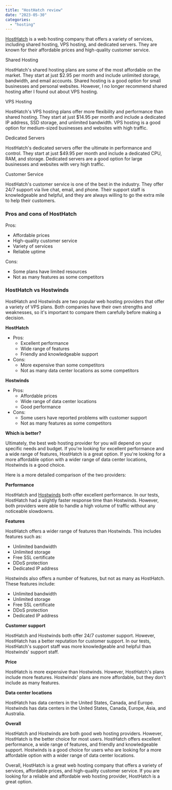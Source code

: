 ```yaml
---
title: "HostHatch review"
date: "2023-05-30"
categories: 
  - "hosting"
---
```


[HostHatch](https://hosthatch.com/products) is a web hosting company that offers a variety of services, including shared hosting, VPS hosting, and dedicated servers. They are known for their affordable prices and high-quality customer service.

Shared Hosting

HostHatch's shared hosting plans are some of the most affordable on the market. They start at just $2.95 per month and include unlimited storage, bandwidth, and email accounts. Shared hosting is a good option for small businesses and personal websites. However, I no longer recommend shared hosting after I found out about VPS hosting.

VPS Hosting

HostHatch's VPS hosting plans offer more flexibility and performance than shared hosting. They start at just $14.95 per month and include a dedicated IP address, SSD storage, and unlimited bandwidth. VPS hosting is a good option for medium-sized businesses and websites with high traffic.

Dedicated Servers

HostHatch's dedicated servers offer the ultimate in performance and control. They start at just $49.95 per month and include a dedicated CPU, RAM, and storage. Dedicated servers are a good option for large businesses and websites with very high traffic.

Customer Service

HostHatch's customer service is one of the best in the industry. They offer 24/7 support via live chat, email, and phone. Their support staff is knowledgeable and helpful, and they are always willing to go the extra mile to help their customers.

### Pros and cons of HostHatch

Pros:

- Affordable prices
- High-quality customer service
- Variety of services
- Reliable uptime

Cons:

- Some plans have limited resources
- Not as many features as some competitors

### HostHatch vs Hostwinds

HostHatch and Hostwinds are two popular web hosting providers that offer a variety of VPS plans. Both companies have their own strengths and weaknesses, so it's important to compare them carefully before making a decision.

**HostHatch**

- Pros:
    - Excellent performance
    - Wide range of features
    - Friendly and knowledgeable support
- Cons:
    - More expensive than some competitors
    - Not as many data center locations as some competitors

**Hostwinds**

- Pros:
    - Affordable prices
    - Wide range of data center locations
    - Good performance
- Cons:
    - Some users have reported problems with customer support
    - Not as many features as some competitors

**Which is better?**

Ultimately, the best web hosting provider for you will depend on your specific needs and budget. If you're looking for excellent performance and a wide range of features, HostHatch is a great option. If you're looking for a more affordable option with a wider range of data center locations, Hostwinds is a good choice.

Here is a more detailed comparison of the two providers:

**Performance**

HostHatch and [Hostwinds](https://www.hostwinds.com/) both offer excellent performance. In our tests, HostHatch had a slightly faster response time than Hostwinds. However, both providers were able to handle a high volume of traffic without any noticeable slowdowns.

**Features**

HostHatch offers a wider range of features than Hostwinds. This includes features such as:

- Unlimited bandwidth
- Unlimited storage
- Free SSL certificate
- DDoS protection
- Dedicated IP address

Hostwinds also offers a number of features, but not as many as HostHatch. These features include:

- Unlimited bandwidth
- Unlimited storage
- Free SSL certificate
- DDoS protection
- Dedicated IP address

**Customer support**

HostHatch and Hostwinds both offer 24/7 customer support. However, HostHatch has a better reputation for customer support. In our tests, HostHatch's support staff was more knowledgeable and helpful than Hostwinds' support staff.

**Price**

HostHatch is more expensive than Hostwinds. However, HostHatch's plans include more features. Hostwinds' plans are more affordable, but they don't include as many features.

**Data center locations**

HostHatch has data centers in the United States, Canada, and Europe. Hostwinds has data centers in the United States, Canada, Europe, Asia, and Australia.

**Overall**

HostHatch and Hostwinds are both good web hosting providers. However, HostHatch is the better choice for most users. HostHatch offers excellent performance, a wide range of features, and friendly and knowledgeable support. Hostwinds is a good choice for users who are looking for a more affordable option with a wider range of data center locations.

Overall, HostHatch is a great web hosting company that offers a variety of services, affordable prices, and high-quality customer service. If you are looking for a reliable and affordable web hosting provider, HostHatch is a great option.
